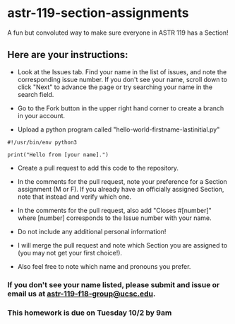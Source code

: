 # astr-119-section-assignments
A fun but convoluted way to make sure everyone in ASTR 119 has a Section!


## Here are your instructions:

* Look at the Issues tab.  Find your name in the list of issues, and note the corresponding issue number. If you don't see your name, scroll down to click "Next" to advance the page or try searching your name in the search field.

* Go to the Fork button in the upper right hand corner to create a branch in your account.


* Upload a python program called "hello-world-firstname-lastinitial.py"

```
#!/usr/bin/env python3

print("Hello from [your name].")
```

* Create a pull request to add this code to the repository.

* In the comments for the pull request, note your preference for a Section assignment (M or F).  If you already have an officially assigned Section, note that instead and verify which one.

* In the comments for the pull request, also add "Closes #[number]" where [number] corresponds to the Issue number with your name.

* Do not include any additional personal information!

* I will merge the pull request and note which Section you are assigned to (you may not get your first choice!).

* Also feel free to note which name and pronouns you prefer.

### If you don't see your name listed, please submit and issue or email us at astr-119-f18-group@ucsc.edu.

### This homework is due on Tuesday 10/2 by 9am

